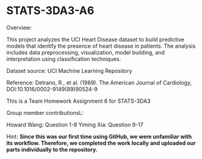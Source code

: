 # STATS-3DA3-A6

Overview:

This project analyzes the UCI Heart Disease dataset to build predictive models that identify the presence of heart disease in patients. The analysis includes data preprocessing, visualization, model building, and interpretation using classification techniques.

Dataset source: UCI Machine Learning Repository

Reference: Detrano, R., et al. (1989). The American Journal of Cardiology, DOI:10.1016/0002-9149(89)90524-9




This is a Team Homework Assignment 6 for STATS-3DA3 

Group member contributionsL:

Howard Wang: Question 1-8
Yiming Xia: Question 9-17

Hint: 
**Since this was our first time using GitHub, we were unfamiliar with its workflow. Therefore, we completed the work locally and uploaded our parts individually to the repository.**
